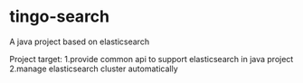 # tingo-search
A java project based on elasticsearch

Project target:
1.provide common api to support elasticsearch in java project
2.manage elasticsearch cluster automatically
